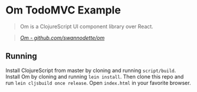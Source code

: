 # Om TodoMVC Example

> Om is a ClojureScript UI component library over React.

> _[Om - github.com/swannodette/om](http://github.com/swannodette/om)_

## Running

Install ClojureScript from master by cloning and running
`script/build`. Install Om by cloning and running `lein install`. Then
clone this repo and run `lein cljsbuild once release`. Open
`index.html` in your favorite browser.
